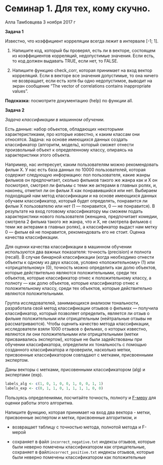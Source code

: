 Семинар 1. Для тех, кому скучно.
================
Алла Тамбовцева
3 ноября 2017 г

**Задача 1**

Известно, что коэффициент корреляции всегда лежит в интервале \[-1; 1\].

1.  Напишите код, который бы проверял, есть ли в векторе, состоящем из коэффициентов корреляций, недопустимые значения. Если есть, то код должен выдавать TRUE, если нет, то FALSE.

2.  Напишите функцию check\_corr, которая принимает на вход вектор корреляций. Если в векторе все значения допустимые, то она ничего не возвращает, если есть хотя бы одно недопустимое, выводит на экран сообщение “The vector of correlations contains inappropriate values”.

**Подсказка:** посмотрите документацию (help) по функции all.

**Задача 2**

*Задача классификации в машинном обучении.*

Есть данные: набор объектов, обладающих некоторыми характеристиками, про которые известно, к каким классам они относятся. Задача: на основе имеющихся данных создать классификатор (алгоритм, модель), который сможет отнести произвольный объект к определенному классу, опираясь на характеристики этого объекта.

Например, нас интересует, каким пользователям можно рекомендовать фильм X. У нас есть база данных по 10000 пользователей, которая содержит следующую информацию: пол пользователя, какие жанры фильмов он предпочитает, сколько фильмов такого же жанра как и X он посмотрел, смотрел ли фильмы с теми же актерами в главных ролях, и, наконец, отметил ли он фильм X как понравившийся или нет. Выбираем подходящий нам метод классификации и на основе имеющихся данных обучаем классификатор, который будет определять, понравится ли фильм X пользователю или нет (1 — понравится, 0 — не понравится). В результате на вход готовому классификатору мы сможем подать характеристики нового пользователя (женщина, предпочитает комедии, смотрела 2 фильма такого же жанра, что и X, не смотрела фильмов с теми же актерами в главных ролях), а классификатор выдаст нам метку 0 — фильм ей не понравится, рекомендовать его не стоит. Оценка качества классификации.

Для оценки качества классификации в машинном обучении используются два важных показателя: точность (precision) и полнота (recall). В случае бинарной классификации (когда необходимо отнести объекты к одному из двух классов, условно «положительному» (1) или «отрицательному» (0), точность можно определить как долю объектов, которые действительно являются положительными, среди тех объектов, которые классификатор отнес к положительному классу, а полноту — как долю объектов, которые классификатор отнес к положительному классу, среди тех объектов, которые действительно являются положительными.

Группа исследователей, занимающихся анализом тональности, разработала свой метод классификации отзывов о фильмах — получила классификатор, который позволяет определить, является ли отзыв о фильме положительным или отрицательным (нейтральные отзывы не рассматриваются). Чтобы оценить качество метода классификации, исследователи взяли 1000 отзывов о фильмах, о которых известно, являются ли они положительными или отрицательными (метки присваивались экспертом), которые не были задействованы при обучении классификатора, определили их тональность с помощью созданного классификатора и проверили, насколько метки, присвоенные классификатором совпадают с метками, присвоенными экспертом.

Даны векторы с метками, присовенными классификатором (alg) и экспертами (exp).

``` r
labels_alg <- c(1, 0, 1, 0, 0, 1, 0, 0, 1, 1)
labels_exp <- c(0, 1, 1, 0, 1, 1, 1, 1, 0, 0)
```

Пользуясь определениями, посчитайте точность, полноту и [F-меру](http://bazhenov.me/blog/2012/07/21/classification-performance-evaluation.html) для оценки работы этого алгоритма.

Напишите функцию, которая принимает на вход два вектора - метки, присвоенные экспертом и метки, присвоенные алгоритмом, и

-   возвращает таблицу с точностью метода, полнотой метода и F-мерой

-   сохраняет в файл `incorrect_negative.txt` индексы отзывов, которые были неверно помечены классификатором как отрицательные, сохраняет в файл`incorrect_positive.txt` индексы отзывов, которые были неверно помечены классификатором как положительные
